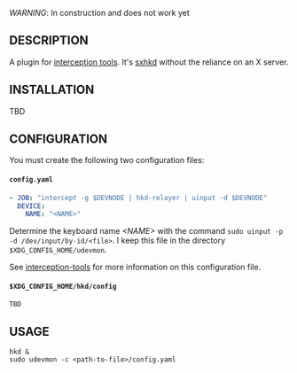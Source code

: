 *WARNING*: In construction and does not work yet

## DESCRIPTION
A plugin for [interception tools](https://gitlab.com/interception/linux/tools). It's [sxhkd](https://github.com/baskerville/sxhkd) without the reliance on an X server.

## INSTALLATION
TBD

## CONFIGURATION
You must create the following two configuration files:
#### `config.yaml`
```yaml
- JOB: "intercept -g $DEVNODE | hkd-relayer | uinput -d $DEVNODE"
  DEVICE:
    NAME: "<NAME>"
```
Determine the keyboard name *\<NAME\>* with the command `sudo uinput -p -d /dev/input/by-id/<file>`. I keep this file in the directory `$XDG_CONFIG_HOME/udevmon`.

See [interception-tools](https://gitlab.com/interception/linux/tools) for more information on this configuration file.
#### `$XDG_CONFIG_HOME/hkd/config`
```
TBD
```
## USAGE
```
hkd &
sudo udevmon -c <path-to-file>/config.yaml
```
